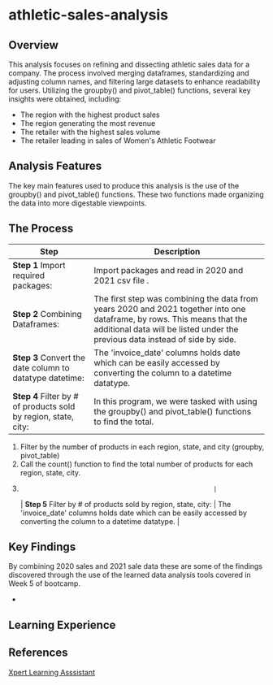 # athletic-sales-analysis

## Overview

This analysis focuses on refining and dissecting athletic sales data for a company. The process involved merging dataframes, standardizing and adjusting column names, and filtering large datasets to enhance readability for users. Utilizing the groupby() and pivot_table() functions, several key insights were obtained, including:

- The region with the highest product sales
- The region generating the most revenue
- The retailer with the highest sales volume
- The retailer leading in sales of Women's Athletic Footwear

## Analysis Features

The key main features used to produce this analysis is the use of the groupby() and pivot_table() functions. These two functions made organizing the data into more digestable viewpoints.

## The Process

| Step                                                            | Description                                                                                                                                                                                              |
| --------------------------------------------------------------- | -------------------------------------------------------------------------------------------------------------------------------------------------------------------------------------------------------- |
| **Step 1** Import required packages:                            | Import packages and read in 2020 and 2021 csv file .                                                                                                                                                     |
| **Step 2** Combining Dataframes:                                | The first step was combining the data from years 2020 and 2021 together into one dataframe, by rows. This means that the additional data will be listed under the previous data instead of side by side. |
| **Step 3** Convert the date column to datatype datetime:        | The 'invoice_date' columns holds date which can be easily accessed by converting the column to a datetime datatype.                                                                                      |
| **Step 4** Filter by # of products sold by region, state, city: | In this program, we were tasked with using the groupby() and pivot_table() functions to find the total.                                                                                                  |

1.  Filter by the number of products in each region, state, and city (groupby, pivot_table)
2.  Call the count() function to find the total number of products for each region, state, city.
3.                                                          |
    | **Step 5** Filter by # of products sold by region, state, city: | The 'invoice_date' columns holds date which can be easily accessed by converting the column to a datetime datatype. |

## Key Findings

By combining 2020 sales and 2021 sale data these are some of the findings discovered through the use of the learned data analysis tools covered in Week 5 of bootcamp.

-

## Learning Experience

## References

[Xpert Learning Asssistant](https://bootcampspot.instructure.com/courses/6028/external_tools/313)
